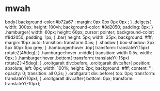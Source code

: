 # mwah
 
body{
    background-color:#b72a67 ;
    margin: 0px 0px 0px 0px ;
}
.delgets{
    width: 300px;
    height: 100vh;
    background-color: #8d2050;
    padding: 8px;
}
.hamburger{
   width: 60px;
   height: 60px;
   cursor: pointer;
   background-color:  #8d2050;
   padding: 1px;
}
.bar{
    height: 5px;
    width: 35px;
    background: #fff;
    margin: 10px auto;
    transition: transform 0.5s;
}
.shadow {
    box-shadow: 3px 5px 50px 5px grey;
}
.hamburger:hover .top{
    transform: translateY(15px) rotateZ(45deg);
}
.hamburger:hover .middle{
    transition: width 0.5s;
    width: 0px;
}
.hamburger:hover .bottom{
    transform: translateY(-15px) rotateZ(-45deg);
}
.oroltgaralt div::before,
.oroltgaralt div::after{
    position: absolute;
    left: 0px;
    width: 100%;
    height: 2px;
    background: #fff;
    content: '';
    opacity: 0;
    transition: all 0,3s;
}
.oroltgaralt div::before{
    top: 0px;
    transform: translateY(10px);
}
.oroltgaralt div::after{
    bottom: 0px;
    transform: translateY(-10px);
    
